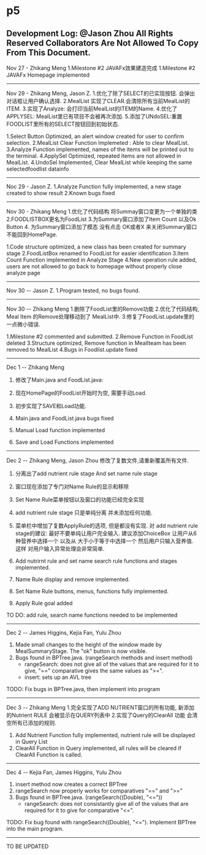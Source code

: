 # p5
Development Log:
@Jason Zhou All Rights Reserved
Collaborators Are Not Allowed To Copy From This Document.
------------------------------------------

Nov 27 - Zhikang Meng
1.Milestone #2 JAVAFx效果建造完成
1.Milestone #2 JAVAFx Homepage implemented

------------------------------------------

Nov 29 - Zhikang Meng, Jason Z.
1.优化了除了SELECT的已实现按钮. 会弹出对话框让用户确认选择.
2.MealList 实现了CLEAR.会清除所有当前MealList的ITEM.
3.实现了Analyze: 会打印当前MealList的ITEM的Name.
4.优化了APPLYSEL: MealList里已有项目不会被再次添加.
5.添加了UNdoSEL:重置FOODLIST里所有的SELECT按钮回到初始状态.

1.Select Button Optimized, an alert window created for user to confirm selection.
2.MealList Clear Function Implemeted : Able to clear MealList.
3.Analyze Function implemented, names of the items will be printed out to the terminal.
4.ApplySel Optimized, repeated items are not allowed in MealList.
4.UndoSel Implemented, Clear MealList while keeping the same selectedfoodlist datainfo

------------------------------------------

Noc 29 - Jason Z.
1.Analyze Function fully implemented, a new stage created to show result
2.Known bugs fixed

------------------------------------------

Nov 30 - Zhikang Meng
1.优化了代码结构 将Summay窗口变更为一个单独的类
2.FOODLISTBOX更名为FoodList
3.为Summary窗口添加了Item Count 以及Ok Button
4. 为Summary窗口添加了模态 没有点击 OK或者X 来关闭Summary窗口 不能回到HomePage.

1.Code structure optimized, a new class has been created for summary stage
2.FoodListBox renamed to FoodList for easier identification
3.Item Count Function implemented in Analyze Stage
4.New operation rule added, users are not allowed to go back to homepage without properly close analyze page

------------------------------------------

Nov 30 -- Jason Z.
1.Program tested, no bugs found.

------------------------------------------

Nov 30 -- Zhikang Meng
1.删除了FoodList里的Remove功能
2.优化了代码结构, Meal Item 的Remove处理移动到了 MealList中.
3.修复了FoodList.update里的一点微小错误.

1.Milestone #2 commented and submitted.
2.Remove Function in FoodList deleted
3.Structure optimized, Remove function in MealIteam has been removed to MealList
4.Bugs in Foodlist.update fixed

------------------------------------------

Dec 1 -- Zhikang Meng
1. 修改了Main.java and FoodList.java:
2. 现在HomePage的FoodList开始时为空, 需要手动Load.
3. 初步实现了SAVE和Load功能.

1. Main.java and FoodList.java bugs fixed
2. Manual Load function implemented
3. Save and Load Functions implemented

------------------------------------------

Dec 2 -- Zhikang Meng, Jason Zhou
修改了复数文件,请重新覆盖所有文件.
1. 分离出了add nutrient rule stage And set name rule stage
2. 窗口现在添加了专门对Name Rule的显示和移除
3. Set Name Rule菜单按钮以及窗口的功能已经完全实现
4. add nutrient rule stage 只是单纯分离  并未添加任何功能.
5. 菜单栏中增加了复数ApplyRule的选项, 但是都没有实现.
对 add nutrient rule stage的建议:
最好不要单纯让用户完全输入. 建议添加ChoiceBox 让用户从6种营养中选择一个 以及从 大于小于等于中选择一个  然后用户只输入营养值. 这样 对用户输入异常处理会非常简单.

1. Add nutrirnt rule and set name search rule functions and stages implemented.
2. Name Rule display and remove implemented.
3. Set Name Rule buttons, menus, functions fully implemented.
4. Apply Rule goal added

TO DO: add rule, search name functions needed to be implemented

------------------------------------------

Dec 2 -- James Higgins, Kejia Fan, Yulu Zhou
1. Made small changes to the height of the window made by MealSummaryStage. The "ok" button is now visible.
2. Bugs found in BPTree.java. (rangeSearch methods and insert method)
	- rangeSearch: does not give all of the values that are required for it to give, "==" comparative gives the same values as ">=".
	- insert: sets up an AVL tree
	
TODO: Fix bugs in BPTree.java, then implement into program

------------------------------------------

Dec 3 -- Zhikang Meng 
1.完全实现了ADD NUTRIENT窗口的所有功能, 新添加的Nutrient RULE 会被显示在QUERY列表中
2.实现了Query的ClearAll 功能  会清空所有已添加的规则.

1. Add Nutrient Function fully implemented, nutrient rule will be displayed in Query List
2. ClearAll Function in Query implemented, all rules will be cleared if ClearAll Function is called.

------------------------------------------

Dec 4 -- Kejia Fan, James Higgins, Yulu Zhou
1. insert method now creates a correct BPTree
2. rangeSearch now properly works for comparatives "==" and ">="
3. Bugs found in BPTree.java. (rangeSearch((Double), "<="))
	- rangeSearch: does not consistantly give all of the values that are required for it to give for comparative "<=".
	
TODO: Fix bug found with rangeSearch((Double), "<="). Implement BPTree into the main program.

------------------------------------------
TO BE UPDATED
